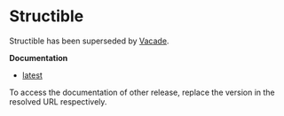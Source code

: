 # Structible

Structible has been superseded by [Vacade](https://github.com/cerst/vacade).

**Documentation**

* [latest](https://cerst.github.io/structible)

To access the documentation of other release, replace the version in the resolved URL respectively.
